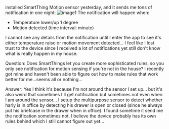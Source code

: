  installed SmartThing Motion sensor yesterday, and it sends me tons of notification in one night:
![image1](https://cloud.githubusercontent.com/assets/6365080/13241568/3302b928-da27-11e5-91ad-39217b6cff1d.PNG)
The notification will happen when:
- Temperature lower/up 1 degree
- Motion detected (time interval: minute)

I cannot see any details from the notification until I enter the app to see it's either temperature raise or motion movement detected...
I feel like I lost trust to the device since I received a lot of notifications yet still don't know what is really happen in my house.


Question: Does SmartThings let you create more sophisticated rules, so you only see notification for motion sensing if you're not in the house? I recently got mine and haven't been able to figure out how to make rules that work better for me...seems all or nothing...

Answer:
Yes I think it's because I'm not around the sensor I set up... but it's also weird that sometimes I'll get notification but sometimes not even when I am around the sensor...
I setup the multipurpose sensor to detect whether harly is in office by detecting his drawer is open or closed (since he always put his briefcase in the drawer when in office). I found sometime it send me the notification sometimes not.
I believe the device probably has its own rules behind which I still cannot figure out yet...
